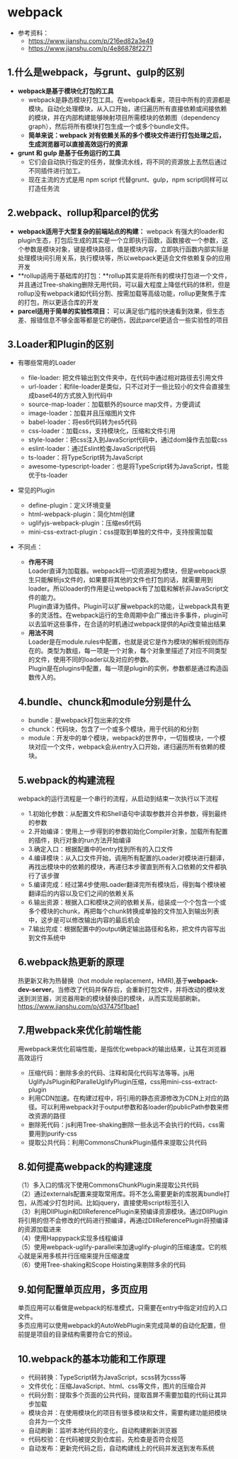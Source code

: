 # webpack
- 参考资料：
    - https://www.jianshu.com/p/216ed82a3e49
    - https://www.jianshu.com/p/4e86878f2271
## 1.什么是webpack，与grunt、gulp的区别
- **webpack是基于模块化打包的工具**
    - webpack是静态模块打包工具。在webpack看来，项目中所有的资源都是模块。自动化处理模块，从入口开始，递归遍历所有直接依赖或间接依赖的模块，并在内部构建能够映射项目所需模块的依赖图（dependency graph），然后将所有模块打包生成一个或多个bundle文件。
    - **简单来说：webpack 对有依赖关系的多个模块文件进行打包处理之后，生成浏览器可以直接高效运行的资源**
- **grunt 和 gulp 是基于任务运行的工具**
    - 它们会自动执行指定的任务，就像流水线，将不同的资源放上去然后通过不同插件进行加工。
    - 现在主流的方式是用 npm script 代替grunt、gulp，npm script同样可以打造任务流

 ## 2.webpack、rollup和parcel的优劣
- **webpack适用于大型复杂的前端站点的构建：** webpack 有强大的loader和plugin生态，打包后生成的其实是一个立即执行函数，函数接收一个参数，这个参数是模块对象，键是模块路径，值是模块内容，立即执行函数内部实际是处理模块间引用关系，执行模块等，所以webpack更适合文件依赖复杂的应用开发
- **rollup适用于基础库的打包：**rollup其实是将所有的模块打包进一个文件，并且通过Tree-shaking删除无用代码，可以最大程度上降低代码的体积，但是rollup没有webpack诸如代码分割、按需加载等高级功能，rollup更聚焦于库的打包，所以更适合库的开发
- **parcel适用于简单的实验性项目：** 可以满足低门槛的快速看到效果，但生态差、报错信息不够全面等都是它的硬伤，因此parcel更适合一些实验性的项目

## 3.Loader和Plugin的区别
- 有哪些常用的Loader
    - file-loader: 把文件输出到文件夹中，在代码中通过相对路径去引用文件
    - url-loader：和file-loader是类似，只不过对于一些比较小的文件会直接生成base64的方式放入到代码中
    - source-map-loader：加载额外的source map文件，方便调试
    - image-loader：加载并且压缩图片文件
    - babel-loader：将es6代码转为es5代码
    - css-loader：加载css，支持模块化，压缩和文件引用
    - style-loader：把css注入到JavaScript代码中，通过dom操作去加载css
    - eslint-loader：通过Eslint检查JavaScript代码
    - ts-loader：将TypeScript转为JavaScript
    - awesome-typescript-loader：也是将TypeScript转为JavaScript，性能优于ts-loader
- 常见的Plugin
    - define-plugin：定义环境变量
    - html-webpack-plugin：简化html创建
    - uglifyjs-webpack-plugin：压缩es6代码
    - mini-css-extract-plugin：css提取到单独的文件中，支持按需加载
- 不同点：
    - **作用不同**  
    Loader直译为加载器。webpack将一切资源视为模块，但是webpack原生只能解析js文件的，如果要将其他的文件也打包的话，就需要用到loader。所以loader的作用是让webpack有了加载和解析非JavaScript文件的能力。    
    Plugin直译为插件。Plugin可以扩展webpack的功能，让webpack具有更多的灵活性。在webpack运行的生命周期中会广播出许多事件，plugin可以去监听这些事件，在合适的时机通过webpack提供的Api改变输出结果
    - **用法不同**  
    Loader是在module.rules中配置，也就是说它是作为模块的解析规则而存在的。类型为数组，每一项是一个对象，每个对象里描述了对应不同类型的文件，使用不同的loader以及对应的参数。  
    Plugin是在plugins中配置，每一项是plugin的实例，参数都是通过构造函数传入的。

    ## 4.bundle、chunck和module分别是什么
    - bundle：是webpack打包出来的文件
    - chunck：代码块，包含了一个或多个模块，用于代码的和分割
    - module：开发中的单个模块，webpack的世界中，一切皆模块，一个模块对应一个文件，webpack会从entry入口开始，递归遍历所有依赖的模块。

    ## 5.webpack的构建流程  
    webpack的运行流程是一个串行的流程，从启动到结束一次执行以下流程
    - 1.初始化参数：从配置文件和Shell语句中读取参数并合并参数，得到最终的参数
    - 2.开始编译：使用上一步得到的参数初始化Compiler对象，加载所有配置的插件，执行对象的run方法开始编译
    - 3.确定入口：根据配置中的entry找到所有的入口文件
    - 4.编译模块：从入口文件开始，调用所有配置的Loader对模块进行翻译，再找出模块中的依赖的模块，再递归本步骤直到所有入口依赖的文件都执行了该步骤
    - 5.编译完成：经过第4步使用Loader翻译完所有模块后，得到每个模块被翻译后的内容以及它们之间的依赖关系
    - 6.输出资源：根据入口和模块之间的依赖关系，组装成一个个包含一个或多个模块的chunk，再把每个chunk转换成单独的文件加入到输出列表中，这步是可以修改输出内容的最后机会
    - 7.输出完成：根据配置中的output确定输出路径和名称，把文件内容写出到文件系统中

    ## 6.webpack热更新的原理
    热更新又称为热替换（hot module replacement，HMR),基于**webpack-dev-server**。当修改了代码并保存后，会重新打包文件，并将改动的模块发送到浏览器，浏览器用新的模块替换旧的模块，从而实现局部刷新。 
    https://www.jianshu.com/p/d37475f1bae1 

    ## 7.用webpack来优化前端性能
    用webpack来优化前端性能，是指优化webpack的输出结果，让其在浏览器高效运行
    - 压缩代码：删除多余的代码、注释和简化代码写法等等。js用UglifyJsPlugin和ParalleUglifyPlugin压缩，css用mini-css-extract-plugin
    - 利用CDN加速。在构建过程中，将引用的静态资源修改为CDN上对应的路径。可以利用webpack对于output参数和各loader的publicPath参数来修改资源的路径
    - 删除死代码：js利用Tree-shaking删除一些永远不会执行的代码，css需要用到purify-css
    - 提取公共代码：利用CommonsChunkPlugin插件来提取公共代码
    ## 8.如何提高webpack的构建速度  
    （1）多入口的情况下使用CommonsChunkPlugin来提取公共代码  
    （2）通过externals配置来提取常用库。将不怎么需要更新的库脱离bundle打包，从而减少打包时间。比如jquery，直接使用script标签引入  
    （3）利用DllPlugin和DllReferencePlugin来预编译资源模块。通过DllPlugin将引用的但不会修改的代码进行预编译，再通过DllReferencePlugin将预编译的资源加载进来  
    （4）使用Happypack实现多线程编译  
    （5）使用webpack-uglify-parallel来加速uglify-plugin的压缩速度。它的核心就是采用多核并行压缩来提升压缩速度  
    （6）使用Tree-shaking和Scope Hoisting来剔除多余的代码
    ## 9.如何配置单页应用，多页应用
    单页应用可以看做是webpack的标准模式，只需要在entry中指定对应的入口文件。  
    多页应用可以使用webpack的AutoWebPlugin来完成简单的自动化配置，但前提是项目的目录结构需要符合它的预设。
    ## 10.webpack的基本功能和工作原理
    - 代码转换：TypeScript转为JavaScript，scss转为csss等
    - 文件优化：压缩JavaScript、html、css等文件，图片的压缩合并
    - 代码分割：提取多个页面的公共代码，提取首屏不需要加载的代码让其异步加载
    - 模块合并：在使用模块化的项目有很多模块和文件，需要构建功能把模块合并为一个文件
    - 自动刷新：监听本地代码的变化，自动构建刷新浏览器
    - 代码校验：在代码被提交到仓库前，先检查是否符合规范
    - 自动发布：更新完代码之后，自动构建线上的代码并发送到发布系统


